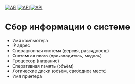 ﻿[![API](https://img.shields.io/badge/Windows-XP%20SP1%20x32-yellow.svg)](http://shields.io)
[![API](https://img.shields.io/badge/Windows-7%20Pro%20SP1%20x32-blue.svg)](http://shields.io)
[![API](https://img.shields.io/badge/Windows-10%20Pro%20x64-lightgrey.svg)](http://shields.io)
# Сбор информации о системе
- Имя компьютера
- IP адрес
- Операционная система (версия, разрядность)
- Системная плата (производитель, модель)
- Процессор (название)
- Оперативная память (объём)
- Логические диски (объём, свободное место)
- Имя принтера
